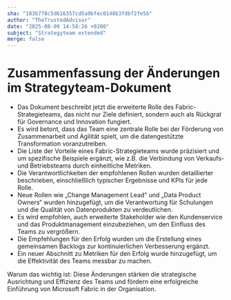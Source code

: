 ```yaml
---
sha: "183b778c5d616357cd5a9bfec0148b3fdbf2fe5b"
author: "TheTrustedAdvisor"
date: "2025-08-09 14:58:26 +0200"
subject: "Strategyteam extended"
merge: false
---
```


# Zusammenfassung der Änderungen im Strategyteam-Dokument

- Das Dokument beschreibt jetzt die erweiterte Rolle des Fabric-Strategieteams, das nicht nur Ziele definiert, sondern auch als Rückgrat für Governance und Innovation fungiert.
- Es wird betont, dass das Team eine zentrale Rolle bei der Förderung von Zusammenarbeit und Agilität spielt, um die datengestützte Transformation voranzutreiben.
- Die Liste der Vorteile eines Fabric-Strategieteams wurde präzisiert und um spezifische Beispiele ergänzt, wie z.B. die Verbindung von Verkaufs- und Betriebsteams durch einheitliche Metriken.
- Die Verantwortlichkeiten der empfohlenen Rollen wurden detaillierter beschrieben, einschließlich typischer Ergebnisse und KPIs für jede Rolle.
- Neue Rollen wie „Change Management Lead“ und „Data Product Owners“ wurden hinzugefügt, um die Verantwortung für Schulungen und die Qualität von Datenprodukten zu verdeutlichen.
- Es wird empfohlen, auch erweiterte Stakeholder wie den Kundenservice und das Produktmanagement einzubeziehen, um den Einfluss des Teams zu vergrößern.
- Die Empfehlungen für den Erfolg wurden um die Erstellung eines gemeinsamen Backlogs zur kontinuierlichen Verbesserung ergänzt.
- Ein neuer Abschnitt zu Metriken für den Erfolg wurde hinzugefügt, um die Effektivität des Teams messbar zu machen.

Warum das wichtig ist: Diese Änderungen stärken die strategische Ausrichtung und Effizienz des Teams und fördern eine erfolgreiche Einführung von Microsoft Fabric in der Organisation.


